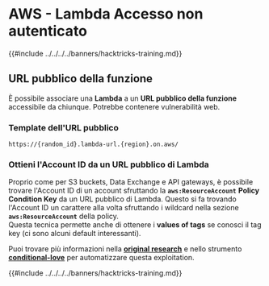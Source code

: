 # AWS - Lambda Accesso non autenticato

{{#include ../../../../banners/hacktricks-training.md}}

## URL pubblico della funzione

È possibile associare una **Lambda** a un **URL pubblico della funzione** accessibile da chiunque. Potrebbe contenere vulnerabilità web.

### Template dell'URL pubblico
```
https://{random_id}.lambda-url.{region}.on.aws/
```
### Ottieni l'Account ID da un URL pubblico di Lambda

Proprio come per S3 buckets, Data Exchange e API gateways, è possibile trovare l'Account ID di un account sfruttando la **`aws:ResourceAccount`** **Policy Condition Key** da un URL pubblico di Lambda. Questo si fa trovando l'Account ID un carattere alla volta sfruttando i wildcard nella sezione **`aws:ResourceAccount`** della policy.\
Questa tecnica permette anche di ottenere i **values of tags** se conosci il tag key (ci sono alcuni default interessanti).

Puoi trovare più informazioni nella [**original research**](https://blog.plerion.com/conditional-love-for-aws-metadata-enumeration/) e nello strumento [**conditional-love**](https://github.com/plerionhq/conditional-love/) per automatizzare questa exploitation.

{{#include ../../../../banners/hacktricks-training.md}}
